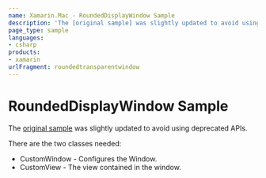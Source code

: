 ```yaml
---
name: Xamarin.Mac - RoundedDisplayWindow Sample
description: 'The [original sample] was slightly updated to avoid using deprecated APIs. There are the two classes needed: CustomWindow - Configures the Window....'
page_type: sample
languages:
- csharp
products:
- xamarin
urlFragment: roundedtransparentwindow
---
```

# RoundedDisplayWindow Sample

The [original sample] was slightly updated to avoid using deprecated APIs.

There are the two classes needed:

* CustomWindow - Configures the Window.
* CustomView - The view contained in the window.

[original sample]:http://developer.apple.com/library/mac/#samplecode/RoundTransparentWindow/Introduction/Intro.html